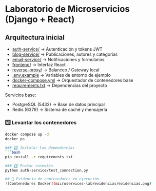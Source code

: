 # Laboratorio de Microservicios (Django + React)

## Arquitectura inicial
- [auth-service/](./microservices-lab/auth-service)   → Autenticación y tokens JWT
- [blog-service/](./microservices-lab/blog-service)   → Publicaciones, autores y categorías
- [email-service/](./microservices-lab/email-service)   → Notificaciones y formularios
- [frontend/](./microservices-lab/frontend)   → Interfaz React
- [reverse-proxy/](./microservices-lab/reverse-proxy)   → Balanceo / Gateway local
- [.env.example](./microservices-lab/.env.example)   → Variables de entorno de ejemplo
- [docker-compose.yml](./microservices-lab/docker-compose.yml)   → Orquestador de contenedores base
- [requirements.txt](./microservices-lab/requirements.txt)   → Dependencias del proyecto

Servicios base:
- PostgreSQL (5432) → Base de datos principal
- Redis (6379)  → Sistema de caché y mensajería

### 1️⃣ Levantar los contenedores
```bash
docker compose up -d
docker ps

### 2️⃣ Instalar las dependencias
```bash
pip install -r requirements.txt

### 3️⃣ Probar conexión
python auth-service/test_connection.py

## 📸 Evidencia de contenedores en ejecución
![Contenedores Docker](microservices-lab/evidencias/evidencias.png)


